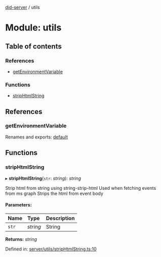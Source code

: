 [did-server](../README.md) / utils

# Module: utils

## Table of contents

### References

- [getEnvironmentVariable](utils.md#getenvironmentvariable)

### Functions

- [stripHtmlString](utils.md#striphtmlstring)

## References

### getEnvironmentVariable

Renames and exports: [default](utils_env.md#default)

## Functions

### stripHtmlString

▸ **stripHtmlString**(`str`: *string*): *string*

Strip html from string using string-strip-html
Used when fetching events from ms graph
Strips the html from event body

#### Parameters:

Name | Type | Description |
:------ | :------ | :------ |
`str` | *string* | String    |

**Returns:** *string*

Defined in: [server/utils/stripHtmlString.ts:10](https://github.com/Puzzlepart/did/blob/7f92b547/server/utils/stripHtmlString.ts#L10)
